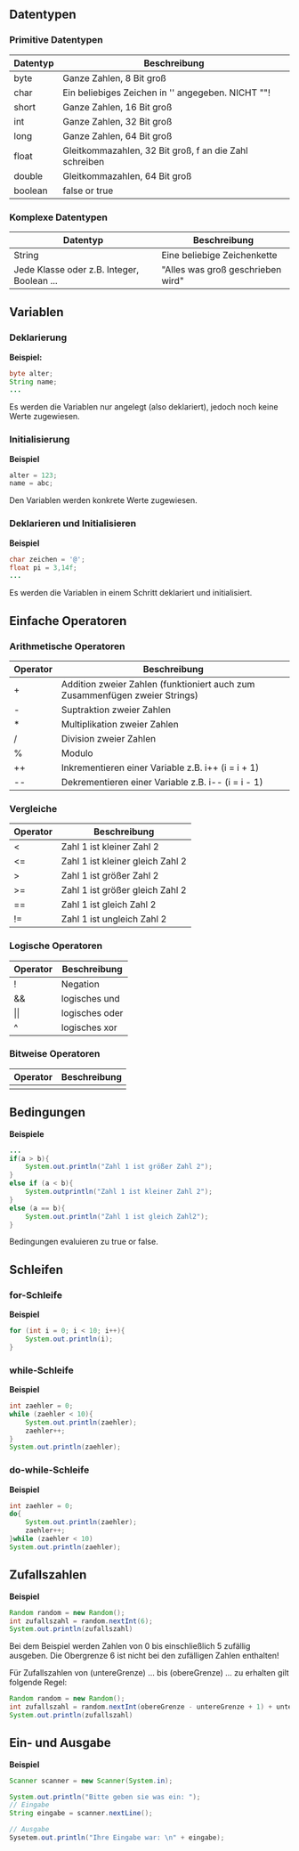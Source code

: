 
## Datentypen
### Primitive Datentypen

| **Datentyp** | **Beschreibung**                                       |
| ------------ | ------------------------------------------------------ |
| byte         | Ganze Zahlen, 8 Bit groß                               |
| char         | Ein beliebiges Zeichen in '' angegeben. NICHT ""!      |
| short        | Ganze Zahlen, 16 Bit groß                              |
| int          | Ganze Zahlen, 32 Bit groß                              |
| long         | Ganze Zahlen, 64 Bit groß                              |
| float        | Gleitkommazahlen, 32 Bit groß, f an die Zahl schreiben |
| double       | Gleitkommazahlen, 64 Bit groß                          |
| boolean      | false or true                                          |
### Komplexe Datentypen
| **Datentyp**                               | **Beschreibung**                  |
| ------------------------------------------ | --------------------------------- |
| String                                     | Eine beliebige Zeichenkette       |
| Jede Klasse oder z.B. Integer, Boolean ... | "Alles was groß geschrieben wird" |

## Variablen
### Deklarierung
**Beispiel:**
```java
byte alter;
String name;
...
```
Es werden die Variablen nur angelegt (also deklariert), jedoch noch keine Werte zugewiesen.

### Initialisierung
**Beispiel**
```java
alter = 123;
name = abc;
```
Den Variablen werden konkrete Werte zugewiesen.

### Deklarieren und Initialisieren
**Beispiel**
```java
char zeichen = '@';
float pi = 3,14f;
...
```
Es werden die Variablen in einem Schritt deklariert und initialisiert.


## Einfache Operatoren
### Arithmetische Operatoren

| **Operator** | **Beschreibung**                                                            |
| ------------ | --------------------------------------------------------------------------- |
| +            | Addition zweier Zahlen (funktioniert auch zum Zusammenfügen zweier Strings) |
| -            | Suptraktion zweier Zahlen                                                   |
| *            | Multiplikation zweier Zahlen                                                |
| /            | Division zweier Zahlen                                                      |
| %            | Modulo                                                                      |
| ++           | Inkrementieren einer Variable z.B. i++ (i = i + 1)                          |
| --           | Dekrementieren einer Variable z.B. i-- (i = i - 1)                          |

### Vergleiche

| **Operator** | **Beschreibung**                 |
| ------------ | -------------------------------- |
| <            | Zahl 1 ist kleiner Zahl 2        |
| <=           | Zahl 1 ist kleiner gleich Zahl 2 |
| >            | Zahl 1 ist größer Zahl 2         |
| >=           | Zahl 1 ist größer gleich Zahl 2  |
| ==           | Zahl 1 ist gleich Zahl 2         |
| !=           | Zahl 1 ist ungleich Zahl 2       |

### Logische Operatoren

| **Operator** | **Beschreibung** |
| ------------ | ---------------- |
| !            | Negation         |
| &&           | logisches und    |
| \|\|         | logisches oder   |
| ^            | logisches xor    |

### Bitweise Operatoren
| **Operator** | **Beschreibung** |
| ------------ | ---------------- |
|              |                  |

## Bedingungen
**Beispiele**
```java
...
if(a > b){
	System.out.println("Zahl 1 ist größer Zahl 2");
}
else if (a < b){
	System.outprintln("Zahl 1 ist kleiner Zahl 2");
}
else (a == b){
	System.out.println("Zahl 1 ist gleich Zahl2");
}
```
Bedingungen evaluieren zu true or false.

## Schleifen 
### for-Schleife
**Beispiel**
```java
for (int i = 0; i < 10; i++){
	System.out.println(i);
}
```

### while-Schleife
**Beispiel**
```java
int zaehler = 0;
while (zaehler < 10){
	System.out.println(zaehler);
	zaehler++;
}
System.out.println(zaehler);
```

### do-while-Schleife
**Beispiel**
```java
int zaehler = 0;
do{
	System.out.println(zaehler);
	zaehler++;
}while (zaehler < 10)
System.out.println(zaehler);
```

## Zufallszahlen
**Beispiel** 
```java
Random random = new Random();
int zufallszahl = random.nextInt(6);
System.out.println(zufallszahl)
```
Bei dem Beispiel werden Zahlen von 0 bis einschließlich 5 zufällig ausgeben. Die Obergrenze 6 ist nicht bei den zufälligen Zahlen enthalten!

Für Zufallszahlen von (untereGrenze) ... bis (obereGrenze) ... zu erhalten gilt folgende Regel:
```java
Random random = new Random();
int zufallszahl = random.nextInt(obereGrenze - untereGrenze + 1) + untereGrenze;
System.out.println(zufallszahl)
```

## Ein- und Ausgabe
**Beispiel**
```java
Scanner scanner = new Scanner(System.in);

System.out.println("Bitte geben sie was ein: ");
// Eingabe
String eingabe = scanner.nextLine();

// Ausgabe
Sysetem.out.println("Ihre Eingabe war: \n" + eingabe);
```
